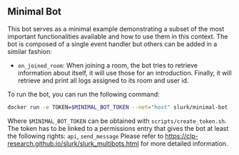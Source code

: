 ## Minimal Bot
This bot serves as a minimal example demonstrating a subset of the most important functionalities available and how to use them in this context.
The bot is composed of a single event handler but others can be added in a similar fashion:
* `on_joined_room`: When joining a room, the bot tries to retrieve information about itself, it will use those for an introduction. Finally, it will retrieve and print all logs assigned to its room and user id.

To run the bot, you can run the following command:
```bash
docker run -e TOKEN=$MINIMAL_BOT_TOKEN --net="host" slurk/minimal-bot
```

Where `$MINIMAL_BOT_TOKEN` can be obtained with `scripts/create_token.sh`.
The token has to be linked to a permissions entry that gives the bot at least the following rights: `api`, `send_message`
Please refer to <https://clp-research.github.io/slurk/slurk_multibots.html> for more detailed information.
